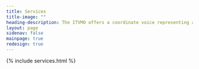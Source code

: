 ```yaml
---
title: Services
title-image: ""
heading-description: The ITVMO offers a coordinate voice representing agency IT buyers to the vendor community providing domain expertise in OEM and acquisition strategy, market and data intelligence, customer support, small business support, as well as IT policy and catgegory management.
layout: page
sidenav: false
mainpage: true
redesign: true
---
```

  <section id="main-page-content" class="usa-graphic-list margin-bottom-4 grid-container padding-0">
    <section id="page-directory" class="grid-container padding-0"></section>
    <div class="grid-container grid-container margin-0 padding-0">
            {% include services.html %}
    </div>
  </section>

